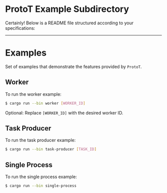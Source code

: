 # ProtoT Example Subdirectory
Certainly! Below is a README file structured according to your specifications:

---

# Examples

Set of examples that demonstrate the features provided by `ProtoT`.

## Worker

To run the worker example:

```bash
$ cargo run --bin worker [WORKER_ID]
```

Optional: Replace `[WORKER_ID]` with the desired worker ID.

## Task Producer

To run the task producer example:

```bash
$ cargo run --bin task-producer [TASK_ID]
```

## Single Process

To run the single process example:

```bash
$ cargo run --bin single-process
```